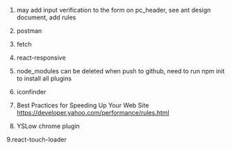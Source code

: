 1. may add input verification to the form on pc_header, see ant design document,
add rules

2. postman

3. fetch

4. react-responsive

5. node_modules can be deleted when push to github, need to run npm init to install all plugins

6. iconfinder

7. Best Practices for Speeding Up Your Web Site https://developer.yahoo.com/performance/rules.html
8. YSLow chrome plugin

9.react-touch-loader
